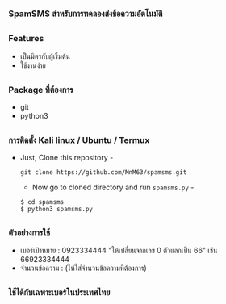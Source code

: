 ### SpamSMS สำหรับการทดลองส่งข้อความอัตโนมัติ

##

### Features

- เป็นมิตรกับผู้เริ่มต้น
- ใช้งานง่าย

##

### Package ที่ต้องการ

- git
- python3

##

### การติดตั้ง Kali linux / Ubuntu / Termux

- Just, Clone this repository -
  ```
  git clone https://github.com/MnM63/spamsms.git
  ```

  - Now go to cloned directory and run `spamsms.py` -
  ```
  $ cd spamsms
  $ python3 spamsms.py
  ```

##

### ตัวอย่างการใช้

- เบอร์เป้าหมาย : 0923334444 "ให้เปลี่ยนจากเลข 0 ตัวแลกเป็น 66" เช่น 66923334444
- จำนวนข้อความ : (ให้ใส่จำนวนข้อความที่ต้องการ)

##

### ใช้ได้กับเฉพาะเบอร์ในประเทศไทย

##
